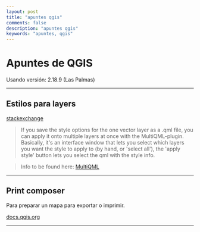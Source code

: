 ```yaml
---
layout: post
title: "apuntes qgis"
comments: false
description: "apuntes qgis"
keywords: "apuntes, qgis"
---
```


# Apuntes de QGIS

Usando versión:
2.18.9 (Las Palmas)

* * *

## Estilos para layers

[stackexchange](https://gis.stackexchange.com/questions/25023/can-i-change-style-properties-of-several-layers-simultaneously)

> If you save the style options for the one vector layer as a .qml file, you can apply it onto multiple layers at once with the MultiQML-plugin. Basically, it's an interface window that lets you select which layers you want the style to apply to (by hand, or 'select all'), the 'apply style' button lets you select the qml with the style info.

> Info to be found here: [MultiQML](http://gis-lab.info/qa/qgis-multiqml-eng.html)

* * *

## Print composer

Para preparar un mapa para exportar o imprimir.

[docs.qgis.org](http://docs.qgis.org/2.0/da/docs/training_manual/map_composer/map_composer.html)

* * *

##
